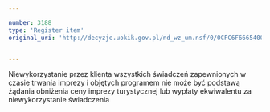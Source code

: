 ```yaml
---

number: 3188
type: 'Register item'
original_uri: 'http://decyzje.uokik.gov.pl/nd_wz_um.nsf/0/0CFC6F6665400475C12579FF0036C1CD?OpenDocument'


---
```


Niewykorzystanie przez klienta wszystkich świadczeń zapewnionych w czasie trwania imprezy i objętych programem nie może być podstawą żądania obniżenia ceny imprezy turystycznej lub wypłaty ekwiwalentu za niewykorzystanie świadczenia
